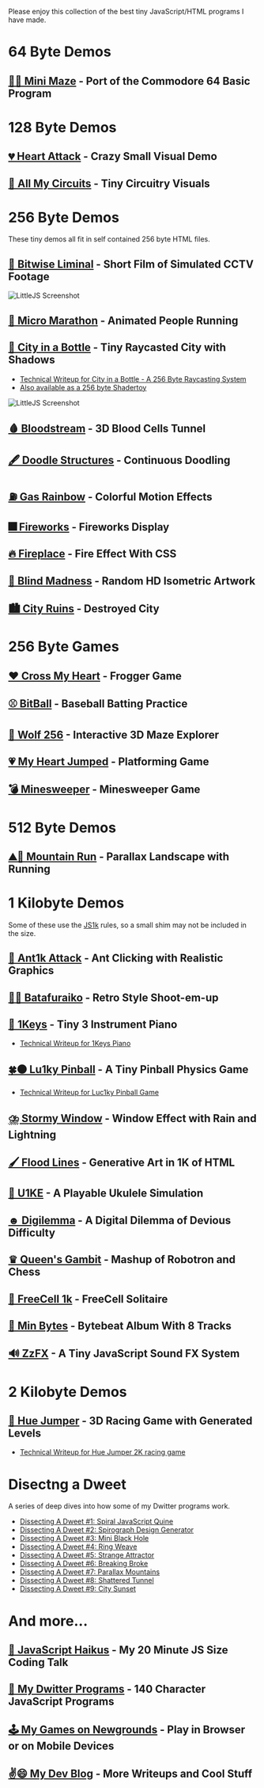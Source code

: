 Please enjoy this collection of the best tiny JavaScript/HTML programs I have made.

# 64 Byte Demos

## [🚶‍♂️ Mini Maze](https://killedbyapixel.github.io/TinyCode/64B/MiniMaze) - Port of the Commodore 64 Basic Program 

# 128 Byte Demos

## [💔 Heart Attack](https://killedbyapixel.github.io/TinyCode/128B/HeartAttack) - Crazy Small Visual Demo
## [🔌 All My Circuits](https://killedbyapixel.github.io/TinyCode/128B/AllMyCircuits) - Tiny Circuitry Visuals

# 256 Byte Demos

These tiny demos all fit in self contained 256 byte HTML files.

## [📼 Bitwise Liminal](https://killedbyapixel.github.io/TinyCode/256B/BitwiseLiminal) - Short Film of Simulated CCTV Footage
![LittleJS Screenshot](256B/BitwiseLiminal/screenshot.gif)
## [🏃 Micro Marathon](https://killedbyapixel.github.io/TinyCode/256B/MicroMarathon) - Animated People Running
## [🌆 City in a Bottle](https://killedbyapixel.github.io/TinyCode/256B/CityInABottle) - Tiny Raycasted City with Shadows
- [Technical Writeup for City in a Bottle - A 256 Byte Raycasting System](https://frankforce.com/city-in-a-bottle-a-256-byte-raycasting-system/)
- [Also available as a 256 byte Shadertoy](https://www.shadertoy.com/view/7dccRj)

![LittleJS Screenshot](256B/CityInABottle/screenshot.gif)
## [🩸 Bloodstream](https://killedbyapixel.github.io/TinyCode/256B/Bloodstream) - 3D Blood Cells Tunnel
## [🖋️ Doodle Structures](https://killedbyapixel.github.io/TinyCode/256B/DoodleStructures) - Continuous Doodling
## [⛽ Gas Rainbow](https://killedbyapixel.github.io/TinyCode/256B/GasRainbow) - Colorful Motion Effects
## [🎆 Fireworks](https://killedbyapixel.github.io/TinyCode/256B/Fireworks) - Fireworks Display
## [🔥 Fireplace](https://killedbyapixel.github.io/TinyCode/256B/Fireplace) - Fire Effect With CSS
## [🔮 Blind Madness](https://killedbyapixel.github.io/TinyCode/256B/BlindMadness) - Random HD Isometric Artwork
## [🏙️ City Ruins](https://killedbyapixel.github.io/TinyCode/256B/CityRuins) - Destroyed City
# 256 Byte Games

## [❤️ Cross My Heart](https://killedbyapixel.github.io/TinyCode/games/CrossMyHeart) - Frogger Game
## [⚾ BitBall](https://killedbyapixel.github.io/TinyCode/games/BitBall) - Baseball Batting Practice
## [🐺 Wolf 256](https://killedbyapixel.github.io/TinyCode/games/Wolf256) - Interactive 3D Maze Explorer
## [💗 My Heart Jumped](https://killedbyapixel.github.io/TinyCode/games/MyHeartJumped) - Platforming Game
## [💣 Minesweeper](https://killedbyapixel.github.io/TinyCode/games/Minisweeper) - Minesweeper Game

# 512 Byte Demos

## [⛰️🏃 Mountain Run](https://killedbyapixel.github.io/TinyCode/512B/MountainRun) - Parallax Landscape with Running

# 1 Kilobyte Demos

Some of these use the [JS1k](https://js1k.com) rules, so a small shim may not be included in the size.

## [🐜 Ant1k Attack](https://killedbyapixel.github.io/TinyCode/1K/Ant1kAttack) - Ant Clicking with Realistic Graphics
## [🦋🌌 Batafuraiko](https://killedbyapixel.github.io/TinyCode/1K/Batafuraiko) - Retro Style Shoot-em-up
## [🎹 1Keys](https://killedbyapixel.github.io/1Keys) - Tiny 3 Instrument Piano
- [Technical Writeup for 1Keys Piano](https://frankforce.com/1keys-how-i-made-a-keyboard-in-only-1kb-of-javascript/)
## [🍀⚫ Lu1ky Pinball](https://killedbyapixel.github.io/TinyCode/1K/Lu1kyPinball) - A Tiny Pinball Physics Game
- [Technical Writeup for Luc1ky Pinball Game](https://frankforce.com/lu1ky-pinball-code-deep-dive/)
## [⛈️ Stormy Window](https://killedbyapixel.github.io/TinyCode/1K/StormyWindow) - Window Effect with Rain and Lightning
## [🖌️ Flood Lines](https://killedbyapixel.github.io/TinyCode/1K/FloodLines) - Generative Art in 1K of HTML
## [🎻 U1KE](https://killedbyapixel.github.io/TinyCode/1K/U1KE) - A Playable Ukulele Simulation
## [☻ Digilemma](https://killedbyapixel.github.io/TinyCode/1K/Digilemma) - A Digital Dilemma of Devious Difficulty
## [♛ Queen's Gambit](https://killedbyapixel.github.io/TinyCode/1K/QueensGambit) - Mashup of Robotron and Chess
## [🎴 FreeCell 1k](https://killedbyapixel.github.io/TinyCode/1K/FreeCell1k) - FreeCell Solitaire
## [🚀 Min Bytes](https://killedbyapixel.github.io/TinyCode/1K/MinBytes) - Bytebeat Album With 8 Tracks
## [🔊 ZzFX](https://killedbyapixel.github.io/TinyCode/1K/ZzFX) - A Tiny JavaScript Sound FX System

# 2 Kilobyte Demos

## [🌲 Hue Jumper](https://killedbyapixel.github.io/HueJumper2k/) - 3D Racing Game with Generated Levels
- [Technical Writeup for Hue Jumper 2K racing game](https://frankforce.com/how-i-made-a-3d-game-in-only-2k-of-javascript/)

# Disectng a Dweet

A series of deep dives into how some of my Dwitter programs work.

- [Dissecting A Dweet #1: Spiral JavaScript Quine](https://frankforce.com/disceting-a-dweet-spiral-quine/)
- [Dissecting A Dweet #2: Spirograph Design Generator](https://frankforce.com/dissecting-a-dweet-spirograph-design-generator/)
- [Dissecting A Dweet #3: Mini Black Hole](https://frankforce.com/dissecting-a-dweet-black-hole/)
- [Dissecting A Dweet #4: Ring Weave](https://frankforce.com/dissecting-a-dweet-ring-weave/)
- [Dissecting A Dweet #5: Strange Attractor](https://frankforce.com/dissecting-a-dweet-lorenz-attractor/)
- [Dissecting A Dweet #6: Breaking Broke](https://frankforce.com/dissecting-a-dweet-breaking-broke/)
- [Dissecting A Dweet #7: Parallax Mountains](https://frankforce.com/dissecting-a-dweet-parallax-mountains/)
- [Dissecting A Dweet #8: Shattered Tunnel](https://frankforce.com/dissecting-a-dweet-8-shattered-tunnel/)
- [Dissecting A Dweet #9: City Sunset](https://frankforce.com/dissecting-a-dweet-9-city-sunset/)

# And more...

## [💾 JavaScript Haikus](https://youtu.be/HV7Dmo277Rs?si=BosCO8THeLqZpgKt) - My 20 Minute JS Size Coding Talk
## [👾 My Dwitter Programs](https://dweetview.3d2k.com/?user=KilledByAPixel&awesome=1) - 140 Character JavaScript Programs
## [🕹️ My Games on Newgrounds](https://killedbyapixel.newgrounds.com/) - Play in Browser or on Mobile Devices
## [✌️😄 My Dev Blog](https://frankforce.com/) - More Writeups and Cool Stuff
